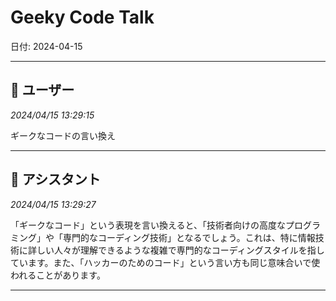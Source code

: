 # Geeky Code Talk

日付: 2024-04-15

---

## 👤 ユーザー
*2024/04/15 13:29:15*

ギークなコードの言い換え

---

## 🤖 アシスタント
*2024/04/15 13:29:27*

「ギークなコード」という表現を言い換えると、「技術者向けの高度なプログラミング」や「専門的なコーディング技術」となるでしょう。これは、特に情報技術に詳しい人々が理解できるような複雑で専門的なコーディングスタイルを指しています。また、「ハッカーのためのコード」という言い方も同じ意味合いで使われることがあります。

---

